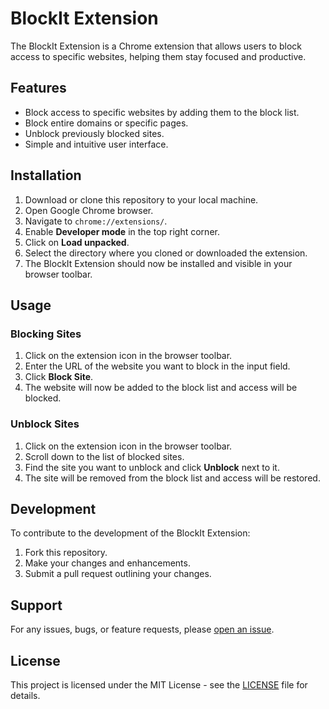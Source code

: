 # BlockIt Extension

The BlockIt Extension is a Chrome extension that allows users to block access to specific websites, helping them stay focused and productive.

## Features

- Block access to specific websites by adding them to the block list.
- Block entire domains or specific pages.
- Unblock previously blocked sites.
- Simple and intuitive user interface.

## Installation

1. Download or clone this repository to your local machine.
2. Open Google Chrome browser.
3. Navigate to `chrome://extensions/`.
4. Enable **Developer mode** in the top right corner.
5. Click on **Load unpacked**.
6. Select the directory where you cloned or downloaded the extension.
7. The BlockIt Extension should now be installed and visible in your browser toolbar.

## Usage

### Blocking Sites

1. Click on the extension icon in the browser toolbar.
2. Enter the URL of the website you want to block in the input field.
3. Click **Block Site**.
4. The website will now be added to the block list and access will be blocked.

### Unblock Sites

1. Click on the extension icon in the browser toolbar.
2. Scroll down to the list of blocked sites.
3. Find the site you want to unblock and click **Unblock** next to it.
4. The site will be removed from the block list and access will be restored.

## Development

To contribute to the development of the BlockIt Extension:

1. Fork this repository.
2. Make your changes and enhancements.
3. Submit a pull request outlining your changes.

## Support

For any issues, bugs, or feature requests, please [open an issue](https://github.com/Salman-at-github/blockit/issues).

## License

This project is licensed under the MIT License - see the [LICENSE](LICENSE) file for details.
